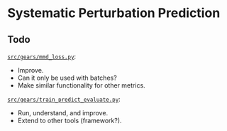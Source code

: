 # Systematic Perturbation Prediction

## Todo

[`src/gears/mmd_loss.py`](src/gears/mmd_loss.py):
- Improve.
- Can it only be used with batches?
- Make similar functionality for other metrics.

[`src/gears/train_predict_evaluate.py`](src/gears/train_predict_evaluate.py):
- Run, understand, and improve.
- Extend to other tools (framework?).
